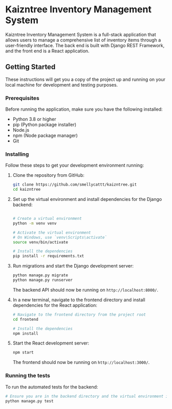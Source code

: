 # Kaizntree Inventory Management System

Kaizntree Inventory Management System is a full-stack application that allows users to manage a comprehensive list of inventory items through a user-friendly interface. The back end is built with Django REST Framework, and the front end is a React application.

## Getting Started

These instructions will get you a copy of the project up and running on your local machine for development and testing purposes.

### Prerequisites

Before running the application, make sure you have the following installed:

- Python 3.8 or higher
- pip (Python package installer)
- Node.js
- npm (Node package manager)
- Git

### Installing

Follow these steps to get your development environment running:

1. Clone the repository from GitHub:

    ```sh
    git clone https://github.com/smellycattt/kaizntree.git
    cd kaizntree
    ```

2. Set up the virtual environment and install dependencies for the Django backend:

    ```sh

    # Create a virtual environment
    python -m venv venv

    # Activate the virtual environment
    # On Windows, use `venv\Scripts\activate`
    source venv/bin/activate

    # Install the dependencies
    pip install -r requirements.txt
    ```

3. Run migrations and start the Django development server:

    ```sh
    python manage.py migrate
    python manage.py runserver
    ```

    The backend API should now be running on `http://localhost:8000/`.

4. In a new terminal, navigate to the frontend directory and install dependencies for the React application:

    ```sh
    # Navigate to the frontend directory from the project root
    cd frontend

    # Install the dependencies
    npm install
    ```

5. Start the React development server:

    ```sh
    npm start
    ```

    The frontend should now be running on `http://localhost:3000/`.

### Running the tests

To run the automated tests for the backend:

```sh
# Ensure you are in the backend directory and the virtual environment is activated
python manage.py test
